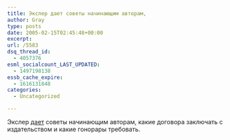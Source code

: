 ```yaml
---
title: Экслер дает советы начинающим авторам,
author: Gray
type: posts
date: 2005-02-15T02:45:48+00:00
excerpt:
url: /5583
dsq_thread_id:
  - 4057376
esml_socialcount_LAST_UPDATED:
  - 1497198138
essb_cache_expire:
  - 1616131848
categories:
  - Uncategorized

---
```








Экслер <a href="http://www.exler.ru/expromt/15-02-2005.htm" target="_blank">дает</a> советы начинающим авторам, какие договора заключать с издательством и какие гонорары требовать.